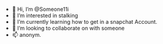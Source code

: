 - 👋 Hi, I’m @Someone11i
- 👀 I’m interested in stalking
- 🌱 I’m currently learning how to get in a snapchat Account. 
- 💞️ I’m looking to collaborate on with someone
- 📫 anonym.

<!---
Someone11i/Someone11i is a ✨ special ✨ repository because its `README.md` (this file) appears on your GitHub profile.
You can click the Preview link to take a look at your changes.
--->
